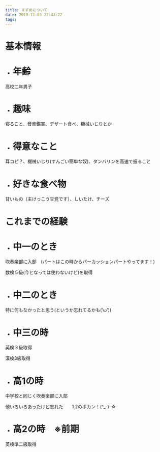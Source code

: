 ```yaml
---
title: すずめについて
date: 2019-11-03 22:43:22
tags:
---
```


# 基本情報

 - # 年齢
 高校二年男子　

 - # 趣味
 寝ること、音楽鑑賞、デザート食べ、機械いじりとか

 - # 得意なこと
 耳コピ？、機械いじり(すんごい簡単な奴)、タンバリンを高速で振ること

 - # 好きな食べ物
 甘いもの（主けっこう甘党です）、しいたけ、チーズ



# これまでの経験

 - # 中一のとき
 吹奏楽部に入部　(パートはこの時からパーカッションパートやってます！)

 数検５級(今となっては使わないけど)を取得

 - # 中二のとき
 特に何もなかったと思う(というか忘れてるかも('ω'))

 - # 中三の時
 英検３級取得

 漢検3級取得

 - # 高1の時
 中学校と同じく吹奏楽部に入部

 他いろいろあったけど忘れた　　1.2のポカン！(^_-)-☆

 - # 高2の時　※前期
 英検準二級取得



